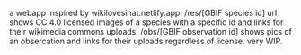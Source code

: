 a webapp inspired by wikilovesinat.netlify.app. /res/[GBIF species id] url shows CC 4.0 licensed images of a species with a specific id and links for their wikimedia commons uploads. /obs/[GBIF observation id] shows pics of an obsercation and links for their uploads regardless of license. very WIP.
